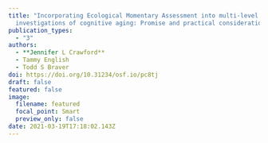 ```yaml
---
title: "Incorporating Ecological Momentary Assessment into multi-level
  investigations of cognitive aging: Promise and practical considerations"
publication_types:
  - "3"
authors:
  - **Jennifer L Crawford**
  - Tammy English
  - Todd S Braver
doi: https://doi.org/10.31234/osf.io/pc8tj
draft: false
featured: false
image:
  filename: featured
  focal_point: Smart
  preview_only: false
date: 2021-03-19T17:18:02.143Z
---
```


